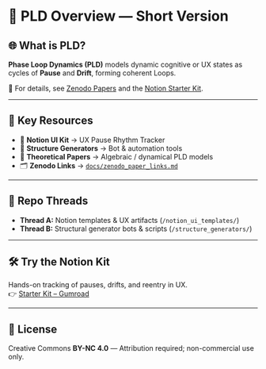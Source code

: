 # 🧠 PLD Overview — Short Version

## 🌐 What is PLD?
**Phase Loop Dynamics (PLD)** models dynamic cognitive or UX states as cycles of **Pause** and **Drift**, forming coherent Loops.

📘 For details, see [Zenodo Papers](https://doi.org/10.5281/zenodo.16736820) and the [Notion Starter Kit](https://platinum-arch-69c.notion.site/UX-Pause-Rhythm-Tracker-Starter-Kit-2430fc4951e8809481f6c77478a64535).

---

## 🔗 Key Resources
- 🧰 **Notion UI Kit** → UX Pause Rhythm Tracker  
- 🧩 **Structure Generators** → Bot & automation tools  
- 📄 **Theoretical Papers** → Algebraic / dynamical PLD models  
- 🗂 **Zenodo Links** → [`docs/zenodo_paper_links.md`](./docs/zenodo_paper_links.md)

---

## 🧭 Repo Threads
- **Thread A:** Notion templates & UX artifacts (`/notion_ui_templates/`)  
- **Thread B:** Structural generator bots & scripts (`/structure_generators/`)  

---

## 🛠 Try the Notion Kit
Hands-on tracking of pauses, drifts, and reentry in UX.  
👉 [Starter Kit – Gumroad](https://kiyoshisasano.gumroad.com/l/xvjsmu)

---

## 📜 License
Creative Commons **BY-NC 4.0** — Attribution required; non-commercial use only.
